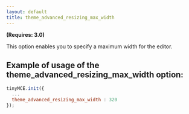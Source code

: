 ```yaml
---
layout: default
title: theme_advanced_resizing_max_width
---
```


**(Requires: 3.0)**

This option enables you to specify a maximum width for the editor.

## Example of usage of the theme_advanced_resizing_max_width option:

```js
tinyMCE.init({
  ...
  theme_advanced_resizing_max_width : 320
});
```
